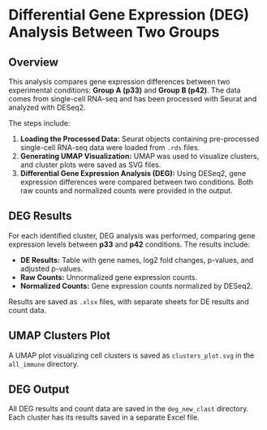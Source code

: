 
# Differential Gene Expression (DEG) Analysis Between Two Groups

## Overview

This analysis compares gene expression differences between two experimental conditions: **Group A (p33)** and **Group B (p42)**. The data comes from single-cell RNA-seq and has been processed with Seurat and analyzed with DESeq2.

The steps include:
1. **Loading the Processed Data:** Seurat objects containing pre-processed single-cell RNA-seq data were loaded from `.rds` files.
2. **Generating UMAP Visualization:** UMAP was used to visualize clusters, and cluster plots were saved as SVG files.
3. **Differential Gene Expression Analysis (DEG):** Using DESeq2, gene expression differences were compared between two conditions. Both raw counts and normalized counts were provided in the output.

## DEG Results

For each identified cluster, DEG analysis was performed, comparing gene expression levels between **p33** and **p42** conditions. The results include:
- **DE Results:** Table with gene names, log2 fold changes, p-values, and adjusted p-values.
- **Raw Counts:** Unnormalized gene expression counts.
- **Normalized Counts:** Gene expression counts normalized by DESeq2.

Results are saved as `.xlsx` files, with separate sheets for DE results and count data.

## UMAP Clusters Plot

A UMAP plot visualizing cell clusters is saved as `clusters_plot.svg` in the `all_immune` directory.

## DEG Output

All DEG results and count data are saved in the `deg_new_clast` directory. Each cluster has its results saved in a separate Excel file.
